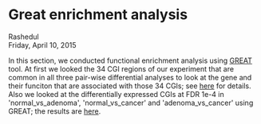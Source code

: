 # Great enrichment analysis
Rashedul  
Friday, April 10, 2015  

In this section, we conducted functional enrichment analysis using [GREAT](http://bejerano.stanford.edu/great/public/html/) tool. At first we looked the 34 CGI regions of our experiment that are common in all three pair-wise differential analyses to look at the gene and their funciton that are associated with those 34 CGIs; see [here](https://github.com/STAT540-UBC/yy_team01_colorectal-cancer_STAT540_2015/blob/master/analysis_reports/05functional_enrichment/GREAT_for_34_CGIs.md) for details. Also we looked at the differentially expressed CGIs at FDR 1e-4 in 'normal_vs_adenoma', 'normal_vs_cancer' and 'adenoma_vs_cancer' using GREAT; the results are [here](https://github.com/STAT540-UBC/yy_team01_colorectal-cancer_STAT540_2015/blob/master/analysis_reports/05functional_enrichment/GREAT_for_pairwise_DMA.md). 
